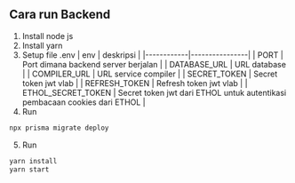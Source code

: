 ## Cara run Backend

1.  Install node js
2.  Install yarn
3.  Setup file .env
    | env | deskripsi |
    |------------|----------------|
    | PORT | Port dimana backend server berjalan |
    | DATABASE_URL | URL database |
    | COMPILER_URL | URL service compiler |
    | SECRET_TOKEN | Secret token jwt vlab |
    | REFRESH_TOKEN | Refresh token jwt vlab |
    | ETHOL_SECRET_TOKEN | Secret token jwt dari ETHOL untuk autentikasi pembacaan cookies dari ETHOL |
4.  Run

```sh
npx prisma migrate deploy
```

5.  Run

```sh
yarn install
yarn start
```
